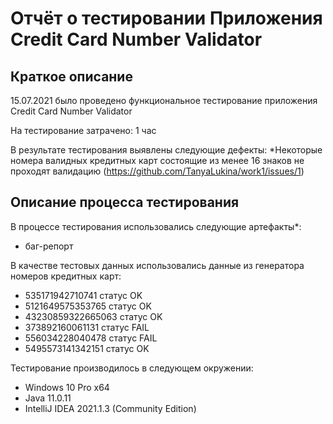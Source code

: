 # Отчёт о тестировании Приложения Credit Card Number Validator

## Краткое описание

15.07.2021 было проведено функциональное тестирование приложения Credit Card Number Validator

На тестирование затрачено: 1 час

В результате тестирования выявлены следующие дефекты:
*Некоторые номера валидных кредитных карт состоящие из менее 16 знаков не проходят валидацию (https://github.com/TanyaLukina/work1/issues/1)



## Описание процесса тестирования

В процессе тестирования использовались следующие артефакты*:
* баг-репорт

В качестве тестовых данных использовались данные из генератора номеров кредитных карт:
* 535171942710741 статус OK
* 5121649575353765 статус OK
* 43230859322665063 статус OK
* 373892160061131 статус FAIL
* 556034228040478 статус FAIL
* 5495573141342151 статус OK

Тестирование производилось в следующем окружении:
* Windows 10 Pro x64
* Java 11.0.11
* IntelliJ IDEA 2021.1.3 (Community Edition)
